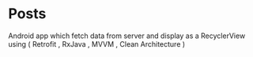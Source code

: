 # Posts
Android app which fetch data from server and display as a RecyclerView using ( Retrofit , RxJava , MVVM , Clean Architecture ) 
